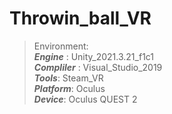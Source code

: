 # Throwin_ball_VR
>   Environment: <br> 
  ***Engine*** : Unity_2021.3.21_f1c1 <br>
  ***Compliler*** : Visual_Studio_2019 <br>
  ***Tools***: Steam_VR <br>
  ***Platform***: Oculus <br>
  ***Device***: Oculus QUEST 2 <br>
